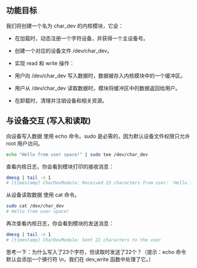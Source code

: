 ## 功能目标
我们将创建一个名为 char_dev 的内核模块，它会：

- 在加载时，动态注册一个字符设备，并获得一个主设备号。

- 创建一个对应的设备文件 /dev/char_dev。

- 实现 read 和 write 操作：

- 用户向 /dev/char_dev 写入数据时，数据被存入内核模块中的一个缓冲区。

- 用户从 /dev/char_dev 读取数据时，模块将缓冲区中的数据返回给用户。

- 在卸载时，清理并注销设备和相关资源。

## 与设备交互 (写入和读取)
向设备写入数据
使用 echo 命令。sudo 是必需的，因为默认设备文件权限只允许 root 用户访问。

```bash
echo "Hello from user space!" | sudo tee /dev/char_dev
```

查看内核日志，你会看到模块打印的接收消息：

```bash
dmesg | tail -n 1
# [timestamp] CharDevModule: Received 23 characters from user: 'Hello from user space!'
```

从设备读取数据
使用 cat 命令。

```bash
sudo cat /dev/char_dev
# Hello from user space!
```
再次查看内核日志，你会看到模块的发送消息：

```bash
dmesg | tail -n 1
# [timestamp] CharDevModule: Sent 22 characters to the user
```
思考一下：为什么写入了23个字符，但读取时发送了22个？（提示：echo 命令默认会添加一个换行符 \n，我们在 dev_write 函数中处理了它。）